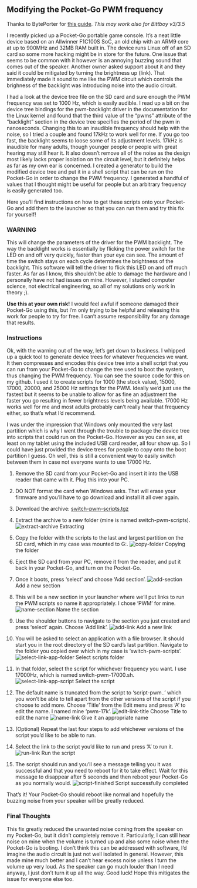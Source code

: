 ## Modifying the Pocket-Go PWM frequency

Thanks to BytePorter for [this guide](https://byteporter.com/pocket-go-pwm-script-install). _This may work also for Bittboy v3/3.5_

I recently picked up a Pocket-Go portable game console. It’s a neat little device based on an Allwinner F1C100S SoC, an old chip with an ARM9 core at up to 900MHz and 32MB RAM built in. The device runs Linux off of an SD card so some more hacking might be in store for the future. One issue that seems to be common with it however is an annoying buzzing sound that comes out of the speaker. Another owner asked support about it and they said it could be mitigated by turning the brightness up (link). That immediately made it sound to me like the PWM circuit which controls the brighness of the backlight was introducing noise into the audio circuit.

I had a look at the device tree file on the SD card and sure enough the PWM frequency was set to 1000 Hz, which is easily audible. I read up a bit on the device tree bindings for the pwm-backlight driver in the documentation for the Linux kernel and found that the third value of the “pwms” attribute of the “backlight” section in the device tree specifies the period of the pwm in nanoseconds. Changing this to an inaudible frequency should help with the noise, so I tried a couple and found 17kHz to work well for me. If you go too fast, the backlight seems to loose some of its adjustment levels. 17kHz is inaudible for many adults, though younger people or people with great hearing may still hear it. It also doesn’t remove all of the noise as the design most likely lacks proper isolation on the circuit level, but it definitely helps as far as my own ear is concerned. I created a generator to build the modified device tree and put it in a shell script that can be run on the Pocket-Go in order to change the PWM frequency. I generated a handful of values that I thought might be useful for people but an arbitrary frequency is easily generated too.

Here you’ll find instructions on how to get these scripts onto your Pocket-Go and add them to the launcher so that you can run them and try this fix for yourself!

### WARNING

This will change the parameters of the driver for the PWM backlight. The way the backlight works is essentially by flicking the power switch for the LED on and off very quickly, faster than your eye can see. The amount of time the switch stays on each cycle determines the brightness of the backlight. This software will tell the driver to flick this LED on and off much faster. As far as I know, this shouldn’t be able to damage the hardware and I personally have not had issues on mine. However, I studied computer science, not electrical engineering, so all of my solutions only work in theory ;).

**Use this at your own risk!** I would feel awful if someone damaged their Pocket-Go using this, but I’m only trying to be helpful and releasing this work for people to try for free. I can’t assume responsibility for any damage that results.

### Instructions

Ok, with the warning out of the way, let’s get down to business. I whipped up a quick tool to generate device trees for whatever frequencies we want. It then compresses and encodes this device tree into a shell script that you can run from your Pocket-Go to change the tree used to boot the system, thus changing the PWM frequency. You can see the source code for this on my github. I used it to create scripts for 1000 (the stock value), 15000, 17000, 20000, and 25000 Hz settings for the PWM. Ideally we’d just use the fastest but it seems to be unable to allow for as fine an adjustment the faster you go resulting in fewer brightness levels being available. 17000 Hz works well for me and most adults probably can’t really hear that frequency either, so that’s what I’d recommend.

I was under the impression that Windows only mounted the very last partition which is why I went through the trouble to package the device tree into scripts that could run on the Pocket-Go. However as you can see, at least on my tablet using the included USB card reader, all four show up. So I could have just provided the device trees for people to copy onto the boot partition I guess. Oh well, this is still a convenient way to easily switch between them in case not everyone wants to use 17000 Hz.

1. Remove the SD card from your Pocket-Go and insert it into the USB reader that came with it. Plug this into your PC.

2. DO NOT format the card when Windows asks. That will erase your firmware and you’ll have to go download and install it all over again.

3. Download the archive: [switch-pwm-scripts.tgz](assets/Switch_PWM_Scripts.tgz)

4. Extract the archive to a new folder (mine is named switch-pwm-scripts).
   ![extract-archive](imgs/62438641-57b2a600-b716-11e9-93e5-7c3d1d034929.png)
   Extracting 

5. Copy the folder with the scripts to the last and largest partition on the SD card, which in my case was mounted to G:.
   ![copy-folder](imgs/62438640-57b2a600-b716-11e9-80e3-f4e4434404e4.png)
   Copying the folder 

6. Eject the SD card from your PC, remove it from the reader, and put it back in your Pocket-Go, and turn on the Pocket-Go.

7. Once it boots, press ‘select’ and choose ‘Add section’.
   ![add-section](imgs/62438632-571a0f80-b716-11e9-8601-d5ddd2b8c279.jpg)
   Add a new section 

8. This will be a new section in your launcher where we’ll put links to run the PWM scripts so name it appropriately. I chose ‘PWM’ for mine.
   ![name-section](imgs/62438635-571a0f80-b716-11e9-9db5-26071fab35d1.jpg)
   Name the section 

9. Use the shoulder buttons to navigate to the section you just created and press ‘select’ again. Choose ‘Add link’.
   ![add-link](imgs/62438631-56817900-b716-11e9-8954-d84cc723317b.jpg)
   Add a new link 

10. You will be asked to select an application with a file browser. It should start you in the root directory of the SD card’s last partition. Navigate to the folder you copied over which in my case is ‘switch-pwm-scripts’.
    ![select-link-app-folder](imgs/62438638-57b2a600-b716-11e9-8c9a-6558088b70f6.jpg)
     Select scripts folder 

11. In that folder, select the script for whichever frequency you want. I use 17000Hz, which is named switch-pwm-17000.sh.
    ![select-link-app-script](imgs/62438639-57b2a600-b716-11e9-90a0-b9e7a41b6cb9.jpg)
    Select the script 

12. The default name is truncated from the script to ‘script-pwm..’ which you won’t be able to tell apart from the other versions of the script if you choose to add more. Choose ‘Title’ from the Edit menu and press ‘A’ to edit the name. I named mine ‘pwm-17k’.
    ![edit-link-title](imgs/62438633-571a0f80-b716-11e9-84c9-309eb75abdb9.jpg)
    Choose Title to edit the name
    ![name-link](imgs/62438634-571a0f80-b716-11e9-8965-77d460c83948.jpg)
    Give it an appropriate name

13. (Optional) Repeat the last four steps to add whichever versions of the script you’d like to be able to run.

14. Select the link to the script you’d like to run and press ‘A’ to run it.
    ![run-link](imgs/62438636-571a0f80-b716-11e9-9177-358078f2de44.jpg)
    Run the script

15. The script should run and you’ll see a message telling you it was successful and that you need to reboot for it to take effect. Wait for this message to disappear after 5 seconds and then reboot your Pocket-Go as you normally would.
    ![script-finished](imgs/62438637-57b2a600-b716-11e9-9df4-972a6f35ca80.jpg)
    Script successfully completed

That’s it! Your Pocket-Go should reboot like normal and hopefully the buzzing noise from your speaker will be greatly reduced.

### Final Thoughts

This fix greatly reduced the unwanted noise coming from the speaker on my Pocket-Go, but it didn’t completely remove it. Particularly, I can still hear noise on mine when the volume is turned up and also some noise when the Pocket-Go is booting. I don’t think this can be addressed with software, I’d imagine the audio circuit is just not well isolated in general. However, this made mine much better and I can’t hear excess noise unless I turn the volume up very loud. As the speaker can go much louder than I need anyway, I just don’t turn it up all the way. Good luck! Hope this mitigates the issue for everyone else too.